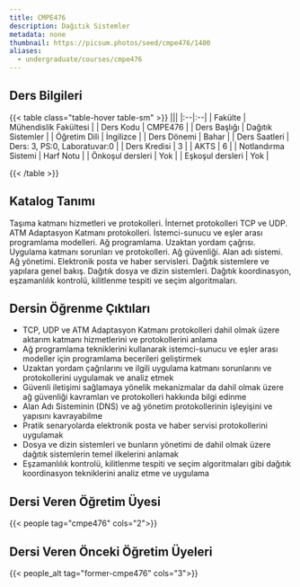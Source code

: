 ```yaml
---
title: CMPE476
description: Dağıtık Sistemler
metadata: none
thumbnail: https://picsum.photos/seed/cmpe476/1400
aliases:
  - undergraduate/courses/cmpe476
---
```



## Ders Bilgileri

<!-- prettier-ignore-start -->
{{< table class="table-hover table-sm" >}}
|||
|:--|:--|
| Fakülte | Mühendislik Fakültesi |
| Ders Kodu | CMPE476 |
| Ders Başlığı | Dağıtık Sistemler |
| Öğretim Dili | İngilizce |
| Ders Dönemi | Bahar |
| Ders Saatleri | Ders: 3, PS:0, Laboratuvar:0 |
| Ders Kredisi | 3 |
| AKTS | 6 |
| Notlandırma Sistemi | Harf Notu |
| Önkoşul dersleri | Yok |
| Eşkoşul dersleri | Yok |

{{< /table >}}
<!-- prettier-ignore-end -->

## Katalog Tanımı

Taşıma katmanı hizmetleri ve protokolleri. İnternet protokolleri TCP ve UDP. ATM Adaptasyon Katmanı protokolleri. İstemci-sunucu ve eşler arası programlama modelleri. Ağ programlama. Uzaktan yordam çağrısı. Uygulama katmanı sorunları ve protokolleri. Ağ güvenliği. Alan adı sistemi. Ağ yönetimi. Elektronik posta ve haber servisleri. Dağıtık sistemlere ve yapılara genel bakış. Dağıtık dosya ve dizin sistemleri. Dağıtık koordinasyon, eşzamanlılık kontrolü, kilitlenme tespiti ve seçim algoritmaları.

## Dersin Öğrenme Çıktıları

- TCP, UDP ve ATM Adaptasyon Katmanı protokolleri dahil olmak üzere aktarım katmanı hizmetlerini ve protokollerini anlama
- Ağ programlama tekniklerini kullanarak istemci-sunucu ve eşler arası modeller için programlama becerileri geliştirmek
- Uzaktan yordam çağrılarını ve ilgili uygulama katmanı sorunlarını ve protokollerini uygulamak ve analiz etmek
- Güvenli iletişimi sağlamaya yönelik mekanizmalar da dahil olmak üzere ağ güvenliği kavramları ve protokolleri hakkında bilgi edinme
- Alan Adı Sisteminin (DNS) ve ağ yönetim protokollerinin işleyişini ve yapısını kavrayabilme
- Pratik senaryolarda elektronik posta ve haber servisi protokollerini uygulamak
- Dosya ve dizin sistemleri ve bunların yönetimi de dahil olmak üzere dağıtık sistemlerin temel ilkelerini anlamak
- Eşzamanlılık kontrolü, kilitlenme tespiti ve seçim algoritmaları gibi dağıtık koordinasyon tekniklerini analiz etme ve uygulama


## Dersi Veren Öğretim Üyesi

{{< people tag="cmpe476" cols="2">}}

## Dersi Veren Önceki Öğretim Üyeleri

{{< people_alt tag="former-cmpe476" cols="3">}}